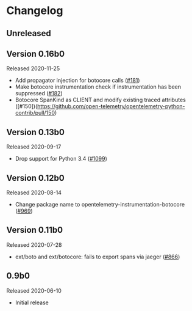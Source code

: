 # Changelog

## Unreleased

## Version 0.16b0

Released 2020-11-25
- Add propagator injection for botocore calls
  ([#181](https://github.com/open-telemetry/opentelemetry-python-contrib/pull/181))
- Make botocore instrumentation check if instrumentation has been suppressed
  ([#182](https://github.com/open-telemetry/opentelemetry-python-contrib/pull/182))
- Botocore SpanKind as CLIENT and modify existing traced attributes
  ([#150])(https://github.com/open-telemetry/opentelemetry-python-contrib/pull/150)

## Version 0.13b0

Released 2020-09-17

- Drop support for Python 3.4
  ([#1099](https://github.com/open-telemetry/opentelemetry-python/pull/1099))

## Version 0.12b0

Released 2020-08-14

- Change package name to opentelemetry-instrumentation-botocore
  ([#969](https://github.com/open-telemetry/opentelemetry-python/pull/969))

## Version 0.11b0

Released 2020-07-28

- ext/boto and ext/botocore: fails to export spans via jaeger
([#866](https://github.com/open-telemetry/opentelemetry-python/pull/866))

## 0.9b0

Released 2020-06-10

- Initial release
